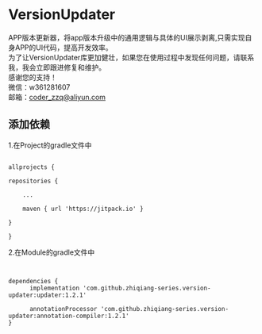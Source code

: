 # VersionUpdater
APP版本更新器，将app版本升级中的通用逻辑与具体的UI展示剥离,只需实现自身APP的UI代码，提高开发效率。</br>
为了让VersionUpdater库更加健壮，如果您在使用过程中发现任何问题，请联系我，我会立即跟进修复和维护。<br/>
感谢您的支持！<br/>
微信：w361281607<br/>
邮箱：coder_zzq@aliyun.com<br/>
## 添加依赖
1.在Project的gradle文件中<br/>
<pre><code>
allprojects {

repositories {

    ...

    maven { url 'https://jitpack.io' }

}

}
</code></pre>
2.在Module的gradle文件中<br/>
<pre><code>

dependencies {
      implementation 'com.github.zhiqiang-series.version-updater:updater:1.2.1'

      annotationProcessor 'com.github.zhiqiang-series.version-updater:annotation-compiler:1.2.1'
}

</code></pre>

